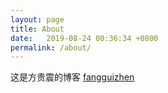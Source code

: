```yaml
---
layout: page
title: About
date:   2019-08-24 00:36:34 +0800
permalink: /about/
---
```


这是方贵震的博客 [fangguizhen](fangguizhen.github.io)

